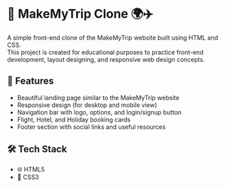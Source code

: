 # 🧳 MakeMyTrip Clone 🌍✈️

A simple front-end clone of the MakeMyTrip website built using HTML and CSS.  
This project is created for educational purposes to practice front-end development, layout designing, and responsive web design concepts.

## 🚀 Features

- Beautiful landing page similar to the MakeMyTrip website
- Responsive design (for desktop and mobile view)
- Navigation bar with logo, options, and login/signup button
- Flight, Hotel, and Holiday booking cards
- Footer section with social links and useful resources

## 🛠️ Tech Stack

- 🌐 HTML5
- 🎨 CSS3

